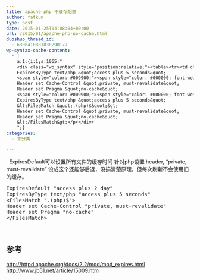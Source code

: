 ```yaml
---
title: apache php 不缓存配置
author: fatkun
type: post
date: 2015-01-25T04:08:04+00:00
url: /2015/01/apache-php-no-cache.html
duoshuo_thread_id:
  - 6300410881830290177
wp-syntax-cache-content:
  - |
    a:1:{i:1;s:1065:"
    <div class="wp_syntax" style="position:relative;"><table><tr><td class="code"><pre class="xml" style="font-family:monospace;">ExpiresDefault &quot;access plus 2 day&quot;
    ExpiresByType text/php &quot;access plus 5 seconds&quot;
    <span style="color: #009900;"><span style="color: #000000; font-weight: bold;">&lt;FilesMatch</span> <span style="color: #ff0000;">&quot;.(php)$&quot;</span><span style="color: #000000; font-weight: bold;">&gt;</span></span>
    Header set Cache-Control &quot;private, must-revalidate&quot;
    Header set Pragma &quot;no-cache&quot;
    <span style="color: #009900;"><span style="color: #000000; font-weight: bold;">&lt;/FilesMatch<span style="color: #000000; font-weight: bold;">&gt;</span></span></span></pre></td></tr></table><p class="theCode" style="display:none;">ExpiresDefault &quot;access plus 2 day&quot;
    ExpiresByType text/php &quot;access plus 5 seconds&quot;
    &lt;FilesMatch &quot;.(php)$&quot;&gt;
    Header set Cache-Control &quot;private, must-revalidate&quot;
    Header set Pragma &quot;no-cache&quot;
    &lt;/FilesMatch&gt;</p></div>
    ";}
categories:
  - 未分类

---
```

&nbsp;
ExpiresDefault可以设置所有文件的缓存时间
针对php设置 header, &#8220;private, must-revalidate&#8221; 设成这个还能够后退，没搞清楚原理，但每次刷新不会使用旧的缓存。
<pre escaped="true" lang="xml">ExpiresDefault "access plus 2 day"
ExpiresByType text/php "access plus 5 seconds"
&lt;FilesMatch ".(php)$"&gt;
Header set Cache-Control "private, must-revalidate"
Header set Pragma "no-cache"
&lt;/FilesMatch&gt;</pre>
&nbsp;
## 参考

http://httpd.apache.org/docs/2.2/mod/mod_expires.html  
http://www.jb51.net/article/15009.htm
